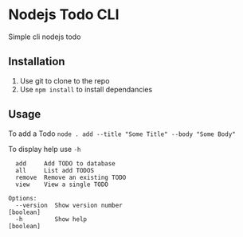 # Nodejs Todo CLI
Simple cli nodejs todo

## Installation 
1. Use git to clone to the repo
2. Use `npm install` to install dependancies

## Usage

To add a Todo ``` node . add --title "Some Title" --body "Some Body" ```

To display help use `-h`

``` Commands:
  add     Add TODO to database
  all     List add TODOS
  remove  Remove an existing TODO
  view    View a single TODO

Options:
  --version  Show version number                                       [boolean]
  -h         Show help                                                 [boolean]

